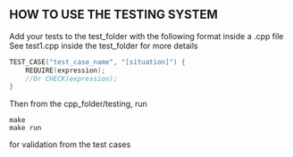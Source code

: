## HOW TO USE THE TESTING SYSTEM
Add your tests to the test_folder with the following format inside a .cpp file
See test1.cpp inside the test_folder for more details
```C++
TEST_CASE("test_case_name", "[situation]") {
	REQUIRE(expression);
	//Or CHECK(expression);
}
```
Then from the cpp_folder/testing, run
```
make
make run
```

for validation from the test cases